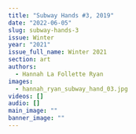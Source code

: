 ```yaml
---
title: "Subway Hands #3, 2019"
date: "2022-06-05"
slug: subway-hands-3
issue: Winter
year: "2021"
issue_full_name: Winter 2021
section: art
authors:
  - Hannah La Follette Ryan
images:
  - hannah_ryan_subway_hand_03.jpg
videos: []
audio: []
main_image: ""
banner_image: ""
---
```


